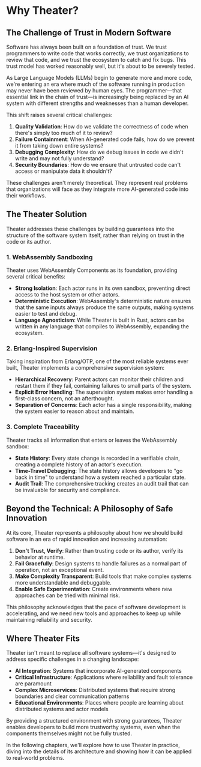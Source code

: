 # Why Theater?

## The Challenge of Trust in Modern Software

Software has always been built on a foundation of trust. We trust programmers to write code that works correctly, we trust organizations to review that code, and we trust the ecosystem to catch and fix bugs. This trust model has worked reasonably well, but it's about to be severely tested.

As Large Language Models (LLMs) begin to generate more and more code, we're entering an era where much of the software running in production may never have been reviewed by human eyes. The programmer—that essential link in the chain of trust—is increasingly being replaced by an AI system with different strengths and weaknesses than a human developer.

This shift raises several critical challenges:

1. **Quality Validation**: How do we validate the correctness of code when there's simply too much of it to review?
2. **Failure Containment**: When AI-generated code fails, how do we prevent it from taking down entire systems?
3. **Debugging Complexity**: How do we debug issues in code we didn't write and may not fully understand?
4. **Security Boundaries**: How do we ensure that untrusted code can't access or manipulate data it shouldn't?

These challenges aren't merely theoretical. They represent real problems that organizations will face as they integrate more AI-generated code into their workflows.

## The Theater Solution

Theater addresses these challenges by building guarantees into the structure of the software system itself, rather than relying on trust in the code or its author.

### 1. WebAssembly Sandboxing

Theater uses WebAssembly Components as its foundation, providing several critical benefits:

- **Strong Isolation**: Each actor runs in its own sandbox, preventing direct access to the host system or other actors.
- **Deterministic Execution**: WebAssembly's deterministic nature ensures that the same inputs always produce the same outputs, making systems easier to test and debug.
- **Language Agnosticism**: While Theater is built in Rust, actors can be written in any language that compiles to WebAssembly, expanding the ecosystem.

### 2. Erlang-Inspired Supervision

Taking inspiration from Erlang/OTP, one of the most reliable systems ever built, Theater implements a comprehensive supervision system:

- **Hierarchical Recovery**: Parent actors can monitor their children and restart them if they fail, containing failures to small parts of the system.
- **Explicit Error Handling**: The supervision system makes error handling a first-class concern, not an afterthought.
- **Separation of Concerns**: Each actor has a single responsibility, making the system easier to reason about and maintain.

### 3. Complete Traceability

Theater tracks all information that enters or leaves the WebAssembly sandbox:

- **State History**: Every state change is recorded in a verifiable chain, creating a complete history of an actor's execution.
- **Time-Travel Debugging**: The state history allows developers to "go back in time" to understand how a system reached a particular state.
- **Audit Trail**: The comprehensive tracking creates an audit trail that can be invaluable for security and compliance.

## Beyond the Technical: A Philosophy of Safe Innovation

At its core, Theater represents a philosophy about how we should build software in an era of rapid innovation and increasing automation:

1. **Don't Trust, Verify**: Rather than trusting code or its author, verify its behavior at runtime.
2. **Fail Gracefully**: Design systems to handle failures as a normal part of operation, not an exceptional event.
3. **Make Complexity Transparent**: Build tools that make complex systems more understandable and debuggable.
4. **Enable Safe Experimentation**: Create environments where new approaches can be tried with minimal risk.

This philosophy acknowledges that the pace of software development is accelerating, and we need new tools and approaches to keep up while maintaining reliability and security.

## Where Theater Fits

Theater isn't meant to replace all software systems—it's designed to address specific challenges in a changing landscape:

- **AI Integration**: Systems that incorporate AI-generated components
- **Critical Infrastructure**: Applications where reliability and fault tolerance are paramount
- **Complex Microservices**: Distributed systems that require strong boundaries and clear communication patterns
- **Educational Environments**: Places where people are learning about distributed systems and actor models

By providing a structured environment with strong guarantees, Theater enables developers to build more trustworthy systems, even when the components themselves might not be fully trusted.

In the following chapters, we'll explore how to use Theater in practice, diving into the details of its architecture and showing how it can be applied to real-world problems.